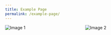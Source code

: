 ```yaml
---
title: Example Page
permalink: /example-page/
---
```

<style>




.grid-container {
  display: grid;
  grid-template-columns: 1fr 1fr; /* Two columns */
  gap: 20px; /* Gap between items */
}

.grid-item {
  width: 100%;
  height: auto;
}

@media (max-width: 600px) {
  /* Keep two columns layout on smaller screens */
  .grid-container {
    grid-template-columns: repeat(auto-fit, minmax(200px, 1fr)); /* Adjust the minmax values as needed */
  }
}


</style>


<div class="grid-container">
  <div class="grid-item">
    <img alt="Image 1" src="/images/favicon-isomer.ico">
  </div>
  <div class="grid-item">
    <img alt="Image 2" src="/images/favicon-isomer.ico">
  </div>
</div>